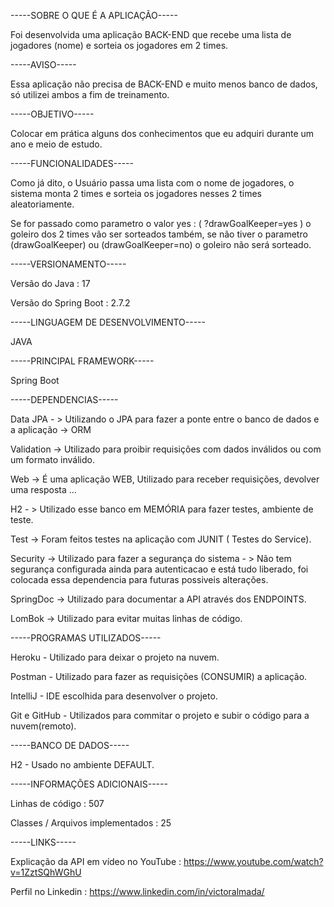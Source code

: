 
-----SOBRE O QUE É A APLICAÇÃO----- 

Foi desenvolvida uma aplicação BACK-END que recebe uma lista de jogadores (nome) e sorteia os jogadores em 2 times.


-----AVISO----- 

Essa aplicação não precisa de BACK-END e muito menos banco de dados, só utilizei ambos a fim de treinamento.


-----OBJETIVO-----

Colocar em prática alguns dos conhecimentos que eu adquiri durante um ano e meio de estudo.


-----FUNCIONALIDADES-----

Como já dito, o Usuário passa uma lista com o nome de jogadores, o sistema monta 2 times e sorteia os jogadores nesses 2 times aleatoriamente.

Se for passado como parametro o valor yes : ( ?drawGoalKeeper=yes ) o goleiro dos 2 times vão ser sorteados também, se não tiver o parametro (drawGoalKeeper) ou (drawGoalKeeper=no) o goleiro não será sorteado.


-----VERSIONAMENTO-----

Versão do Java : 17

Versão do Spring Boot : 2.7.2


-----LINGUAGEM DE DESENVOLVIMENTO-----

JAVA

-----PRINCIPAL FRAMEWORK----- 

Spring Boot

-----DEPENDENCIAS-----

 Data JPA - > Utilizando o JPA para fazer a ponte entre o banco de dados e a aplicação -> ORM
 
 Validation -> Utilizado para proibir requisições com dados inválidos ou com um formato inválido.
 
 Web -> É uma aplicação WEB, Utilizado para receber requisições, devolver uma resposta ...
 
 H2 - > Utilizado esse banco em MEMÓRIA para fazer testes, ambiente de teste.
 
 Test -> Foram feitos testes na aplicação com JUNIT ( Testes do Service).
 
 Security -> Utilizado para fazer a segurança do sistema - > Não tem segurança configurada ainda para autenticacao e está tudo liberado, foi colocada essa dependencia para futuras possiveis alterações.
 
 SpringDoc -> Utilizado para documentar a API através dos ENDPOINTS.
 
 LomBok -> Utilizado para evitar muitas linhas de código.


-----PROGRAMAS UTILIZADOS-----

Heroku - Utilizado para deixar o projeto na nuvem.

Postman - Utilizado para fazer as requisições (CONSUMIR) a aplicação.

IntelliJ - IDE escolhida para desenvolver o projeto.

Git e GitHub - Utilizados para commitar o projeto e subir o código para a nuvem(remoto).


-----BANCO DE DADOS-----

H2 - Usado no ambiente DEFAULT.


-----INFORMAÇÕES ADICIONAIS-----


Linhas de código : 507

Classes / Arquivos implementados : 25


-----LINKS----- 

Explicação da API em vídeo no YouTube : https://www.youtube.com/watch?v=1ZztSQhWGhU

Perfil no Linkedin : https://www.linkedin.com/in/victoralmada/

